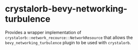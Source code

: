 # crystalorb-bevy-networking-turbulence

Provides a wrapper implementation of `crystalorb::network_recource::NetworkResource` that allows the `bevy_networking_turbulence` plugin to be used with `crystalorb`.
